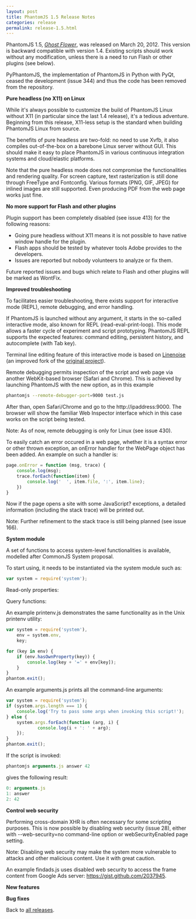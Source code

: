 ```yaml
---
layout: post
title: PhantomJS 1.5 Release Notes
categories: release
permalink: release-1.5.html
---
```


PhantomJS 1.5, _[Ghost Flower](release-names.html)_, was released on March 20, 2012. This version is backward compatible with version 1.4. Existing scripts should work without any modification, unless there is a need to run Flash or other plugins (see below).

PyPhantomJS, the implementation of PhantomJS in Python with PyQt, ceased the development (issue 344) and thus the code has been removed from the repository.

**Pure headless (no X11) on Linux**

While it's always possible to customize the build of PhantomJS Linux without X11 (in particular since the last 1.4 release), it's a tedious adventure. Beginning from this release, X11-less setup is the standard when building PhantomJS Linux from source.

The benefits of pure headless are two-fold: no need to use Xvfb, it also compiles out-of-the-box on a barebone Linux server without GUI. This should make it easy to place PhantomJS in various continuous integration systems and cloud/elastic platforms.

Note that the pure headless mode does not compromise the functionalities and rendering quality. For screen capture, text rasterization is still done through FreeType and Fontconfig. Various formats (PNG, GIF, JPEG) for inlined images are still supported. Even producing PDF from the web page works just fine.

**No more support for Flash and other plugins**

Plugin support has been completely disabled (see  issue 413) for the following reasons:

*   Going pure headless without X11 means it is not possible to have native window handle for the plugin.
*   Flash apps should be tested by whatever tools Adobe provides to the developers.
*   Issues are reported but nobody volunteers to analyze or fix them.

Future reported issues and bugs which relate to Flash and other plugins will be marked as WontFix.

**Improved troubleshooting**

To facilitates easier troubleshooting, there exists support for interactive mode (REPL), remote debugging, and error handling.

If PhantomJS is launched without any argument, it starts in the so-called interactive mode, also known for REPL (read-eval-print-loop). This mode allows a faster cycle of experiment and script prototyping. PhantomJS REPL supports the expected features: command editing, persistent history, and autocomplete (with Tab key).

Terminal line editing feature of this interactive mode is based on [Linenoise](https://github.com/tadmarshall/linenoise) (an improved fork of the [original project](https://github.com/antirez/linenoise)).

Remote debugging permits inspection of the script and web page via another WebKit-based browser (Safari and Chrome). This is achieved by launching PhantomJS with the new option, as in this example

```bash
phantomjs --remote-debugger-port=9000 test.js
```

After than, open Safari/Chrome and go to the http://ipaddress:9000. The browser will show the familiar Web Inspector interface which in this case works on the script being tested.

Note: As of now, remote debugging is only for Linux (see issue 430).

To easily catch an error occured in a web page, whether it is a syntax error or other thrown exception, an onError handler for the WebPage object has been added. An example on such a handler is:

```javascript
page.onError = function (msg, trace) {
    console.log(msg);
    trace.forEach(function(item) {
        console.log('  ', item.file, ':', item.line);
    })
}
```

Now if the page opens a site with some JavaScript? exceptions, a detailed information (including the stack trace) will be printed out.

Note: Further refinement to the stack trace is still being planned (see issue 166).

**System module**

A set of functions to access system-level functionalities is available, modelled after CommonJS System proposal.

To start using, it needs to be instantiated via the system module such as:

```javascript
var system = require('system');
```

Read-only properties:

Query functions:

An example printenv.js demonstrates the same functionality as in the Unix printenv utility:

```javascript
var system = require('system'),
    env = system.env,
    key;

for (key in env) {
    if (env.hasOwnProperty(key)) {
        console.log(key + '=' + env[key]);
    }
}
phantom.exit();
```

An example arguments.js prints all the command-line arguments:

```javascript
var system = require('system');
if (system.args.length === 1) {
    console.log('Try to pass some args when invoking this script!');
} else {
    system.args.forEach(function (arg, i) {
            console.log(i + ': ' + arg);
    });
}
phantom.exit();
```

If the script is invoked:

```javascript
phantomjs arguments.js answer 42
```

gives the following result:

```javascript
0: arguments.js
1: answer
2: 42
```

**Control web security**

Performing cross-domain XHR is often necessary for some scripting purposes. This is now possible by disabling web security (issue 28), either with --web-security=no command-line option or webSecurityEnabled page setting.

Note: Disabling web security may make the system more vulnerable to attacks and other malicious content. Use it with great caution.

An example findads.js uses disabled web security to access the frame content from Google Ads server: https://gist.github.com/2037945.

**New features**

**Bug fixes**

Back to [all releases](releases.html).
